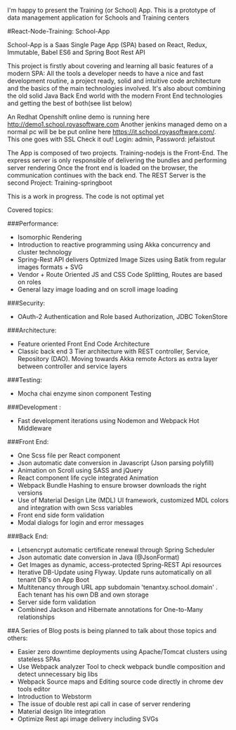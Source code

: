 
I'm happy to present the Training (or School) App. This is a prototype of data management application for Schools and Training centers

#React-Node-Training: School-App

School-App is a Saas Single Page App (SPA) based on React, Redux, Immutable, Babel ES6 and Spring Boot Rest API

This project is firstly about covering and learning all basic features of a modern SPA: All the tools a developer needs to have a nice and fast development routine, a project ready, solid and intuitive code architecture and the basics of the main technologies involved. It's also about combining the old solid Java Back End world with the modern Front End technologies and getting the best of both(see list below)

An Redhat Openshift online demo is running here http://demo1.school.royasoftware.com 
Another jenkins managed demo on a normal pc will be be put online here https://it.school.royasoftware.com/. This one goes with SSL
Check it out! Login: admin, Password: jefaistout

The App is composed of two projects. Training-nodejs is the Front-End. The express server is only responsible of delivering the bundles and performing server rendering
Once the front end is loaded on the browser, the communication continues with the back end. The REST Server is the second Project: Training-springboot

This is a work in progress. The code is not optimal yet

Covered topics:

###Performance:
- Isomorphic Rendering
- Introduction to reactive programming using Akka concurrency and cluster technology
- Spring-Rest API delivers Optmized Image Sizes using Batik from regular images formats + SVG
- Vendor + Route Oriented JS and CSS Code Splitting, Routes are based on roles
- General lazy image loading and on scroll image loading

###Security:
- OAuth-2 Authentication and Role based Authorization, JDBC TokenStore

###Architecture:
- Feature oriented Front End Code Architecture
- Classic back end 3 Tier architecture with REST controller, Service, Repository (DAO). Moving towards Akka remote Actors as extra layer between controller and service layers
 
###Testing:
- Mocha chai enzyme sinon component Testing

###Development :
- Fast development iterations using Nodemon and Webpack Hot Middleware

###Front End:
- One Scss file per React component
- Json automatic date conversion in Javascript (Json parsing polyfill)
- Animation on Scroll using SASS and jQuery
- React component life cycle integrated Animation
- Webpack Bundle Hashing to ensure browser downloads the right versions
- Use of Material Design Lite (MDL) UI framework, customized MDL colors and integration with own Scss variables
- Front end side form validation
- Modal dialogs for login and error messages
 
###Back End:
- Letsencrypt automatic certificate renewal through Spring Scheduler
- Json automatic date conversion in Java (@JsonFormat)
- Get Images as dynamic, access-protected Spring-REST Api resources
- Iterative DB-Update using Flyway. Update runs automatically on all tenant DB's on App Boot 
- Multitenancy through URL app subdomain 'tenantxy.school.domain' . Each tenant has his own DB and own storage
- Server side form validation
- Combined Jackson and Hibernate annotations for One-to-Many relationships
 

##A Series of Blog posts is being planned to talk about those topics and others:
- Easier zero downtime deployments using Apache/Tomcat clusters using stateless SPAs
- Use Webpack analyzer Tool to check webpack bundle composition and detect unnecessary big libs
- Webpack Source maps and Editing source code directly in chrome dev tools editor
- Introduction to Webstorm
- The issue of double rest api call in case of server rendering
- Material design lite integration
- Optimize Rest api image delivery including SVGs

